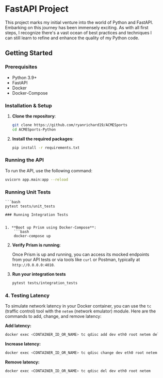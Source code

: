 # FastAPI Project


This project marks my initial venture into the world of Python and FastAPI. Embarking on this journey has been immensely exciting. As with all first steps, I recognize there's a vast ocean of best practices and techniques I can still learn to refine and enhance the quality of my Python code. 

## Getting Started

### Prerequisites

- Python 3.9+
- FastAPI
- Docker
- Docker-Compose

### Installation & Setup

1. **Clone the repository**:
    ```bash
    git clone https://github.com/ryanrichard19/ACMESports
    cd ACMESports-Python
    ```

2. **Install the required packages**:
    ```bash
    pip install -r requirements.txt
    ```

### Running the API

To run the API, use the following command:

```bash
uvicorn app.main:app --reload
```

### Running Unit Tests

    ```bash
    pytest tests/unit_tests
```
### Running Integration Tests


1. **Boot up Prism using Docker-Compose**:
    ```bash
    docker-compose up
```
2. **Verify Prism is running**:

   Once Prism is up and running, you can access its mocked endpoints from your API tests or via tools like `curl` or Postman, typically at `http://0.0.0.0:4010`.

3. **Run your integration tests**
    ```bash
    pytest tests/integration_tests

### 4. Testing Latency

To simulate network latency in your Docker container, you can use the `tc` (traffic control) tool with the `netem` (network emulator) module. Here are the commands to add, change, and remove latency:

**Add latency:**
```bash
docker exec <CONTAINER_ID_OR_NAME> tc qdisc add dev eth0 root netem delay 200ms
```
**Increase latency:**
```bash
docker exec <CONTAINER_ID_OR_NAME> tc qdisc change dev eth0 root netem delay 200ms
```
**Remove latency:**
```bash
docker exec <CONTAINER_ID_OR_NAME> tc qdisc del dev eth0 root netem
```
